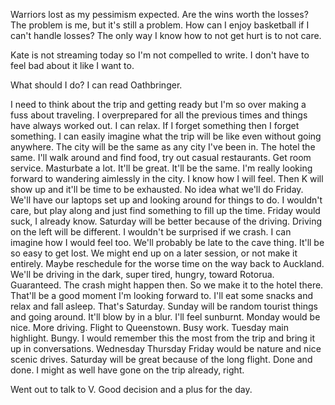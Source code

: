 Warriors lost as my pessimism expected. Are the wins worth the losses? The problem is me, but it's still a problem. How can I enjoy basketball if I can't handle losses? The only way I know how to not get hurt is to not care.

Kate is not streaming today so I'm not compelled to write. I don't have to feel bad about it like I want to.

What should I do? I can read Oathbringer.

I need to think about the trip and getting ready but I'm so over making a fuss about traveling. I overprepared for all the previous times and things have always worked out. I can relax. If I forget something then I forget something. I can easily imagine what the trip will be like even without going anywhere. The city will be the same as any city I've been in. The hotel the same. I'll walk around and find food, try out casual restaurants. Get room service. Masturbate a lot. It'll be great. It'll be the same. I'm really looking forward to wandering aimlessly in the city. I know how I will feel. Then K will show up and it'll be time to be exhausted. No idea what we'll do Friday. We'll have our laptops set up and looking around for things to do. I wouldn't care, but play along and just find something to fill up the time. Friday would suck, I already know. Saturday will be better because of the driving. Driving on the left will be different. I wouldn't be surprised if we crash. I can imagine how I would feel too. We'll probably be late to the cave thing. It'll be so easy to get lost. We might end up on a later session, or not make it entirely. Maybe reschedule for the worse time on the way back to Auckland. We'll be driving in the dark, super tired, hungry, toward Rotorua. Guaranteed. The crash might happen then. So we make it to the hotel there. That'll be a good moment I'm looking forward to. I'll eat some snacks and relax and fall asleep. That's Saturday. Sunday will be random tourist things and going around. It'll blow by in a blur. I'll feel sunburnt. Monday would be nice. More driving. Flight to Queenstown. Busy work. Tuesday main highlight. Bungy. I would remember this the most from the trip and bring it up in conversations. Wednesday Thursday Friday would be nature and nice scenic drives. Saturday will be great because of the long flight. Done and done. I might as well have gone on the trip already, right.

Went out to talk to V. Good decision and a plus for the day.
